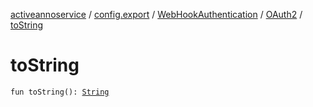 [activeannoservice](../../../index.md) / [config.export](../../index.md) / [WebHookAuthentication](../index.md) / [OAuth2](index.md) / [toString](./to-string.md)

# toString

`fun toString(): `[`String`](https://kotlinlang.org/api/latest/jvm/stdlib/kotlin/-string/index.html)